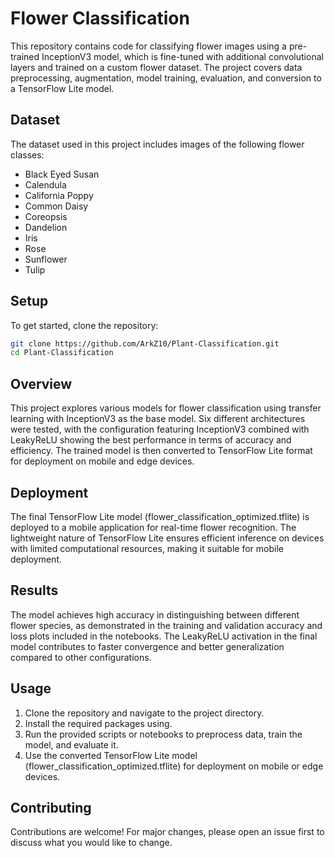 # Flower Classification

This repository contains code for classifying flower images using a pre-trained InceptionV3 model, which is fine-tuned with additional convolutional layers and trained on a custom flower dataset. The project covers data preprocessing, augmentation, model training, evaluation, and conversion to a TensorFlow Lite model.

## Dataset

The dataset used in this project includes images of the following flower classes:
- Black Eyed Susan
- Calendula
- California Poppy
- Common Daisy
- Coreopsis
- Dandelion
- Iris
- Rose
- Sunflower
- Tulip

## Setup

To get started, clone the repository:

```bash
git clone https://github.com/ArkZ10/Plant-Classification.git
cd Plant-Classification
```

## Overview
This project explores various models for flower classification using transfer learning with InceptionV3 as the base model. Six different architectures were tested, with the configuration featuring InceptionV3 combined with LeakyReLU showing the best performance in terms of accuracy and efficiency. The trained model is then converted to TensorFlow Lite format for deployment on mobile and edge devices.

## Deployment
The final TensorFlow Lite model (flower_classification_optimized.tflite) is deployed to a mobile application for real-time flower recognition. The lightweight nature of TensorFlow Lite ensures efficient inference on devices with limited computational resources, making it suitable for mobile deployment.

## Results

The model achieves high accuracy in distinguishing between different flower species, as demonstrated in the training and validation accuracy and loss plots included in the notebooks. The LeakyReLU activation in the final model contributes to faster convergence and better generalization compared to other configurations.

## Usage
1. Clone the repository and navigate to the project directory.
2. Install the required packages using.
3. Run the provided scripts or notebooks to preprocess data, train the model, and evaluate it.
4. Use the converted TensorFlow Lite model (flower_classification_optimized.tflite) for deployment on mobile or edge devices.



## Contributing

Contributions are welcome! For major changes, please open an issue first to discuss what you would like to change.







